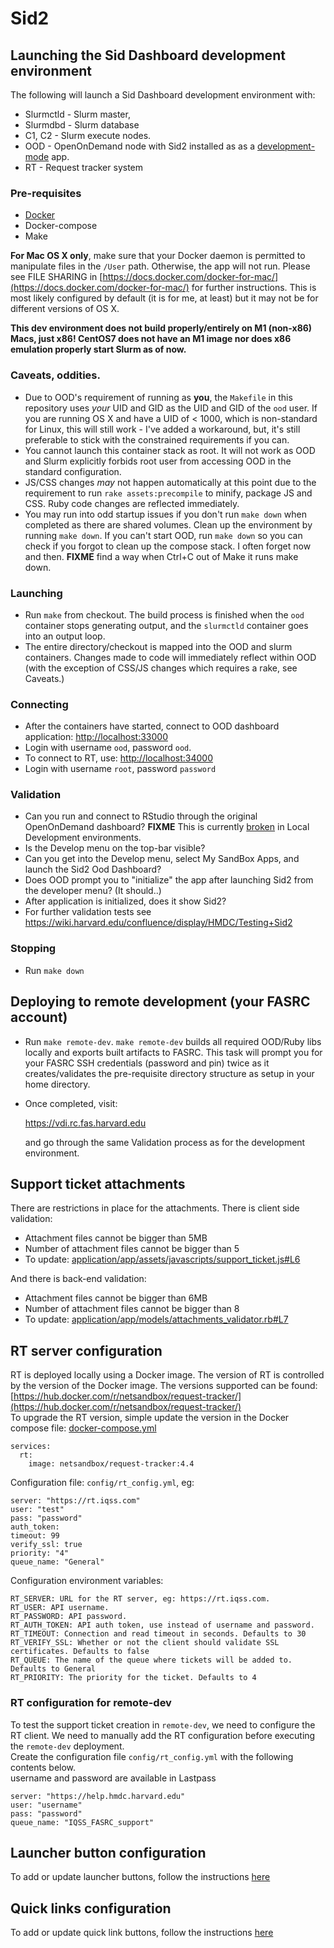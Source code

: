# Sid2

## Launching the Sid Dashboard development environment

The following will launch a Sid Dashboard development environment with:

- Slurmctld - Slurm master,
- Slurmdbd - Slurm database
- C1, C2 - Slurm execute nodes.
- OOD - OpenOnDemand node with Sid2 installed as as a [development-mode](https://osc.github.io/ood-documentation/master/app-development/enabling-development-mode.html) app.
- RT - Request tracker system

### Pre-requisites

- [Docker](https://docs.docker.com/engine/install)
- Docker-compose
- Make

**For Mac OS X only**, make sure that your Docker daemon is permitted to manipulate files in the `/User` path. Otherwise, the app will not run. Please see FILE SHARING in [https://docs.docker.com/docker-for-mac/](https://docs.docker.com/docker-for-mac/) for further instructions. This is most likely configured by default (it is for me, at least) but it may not be for different versions of OS X.

**This dev environment does not build properly/entirely on M1 (non-x86) Macs, just x86! CentOS7 does not have an M1 image nor does x86 emulation properly start Slurm as of now.**

### Caveats, oddities.

- Due to OOD's requirement of running as **you**, the `Makefile` in this repository uses _your_ UID and GID as the UID and GID of the `ood` user. If you are running OS X and have a UID of < 1000, which is non-standard for Linux, this will still work - I've added a workaround, but, it's still preferable to stick with the constrained requirements if you can.
- You cannot launch this container stack as root. It will not work as OOD and Slurm explicitly forbids root user from accessing OOD in the standard configuration.
- JS/CSS changes _may_ not happen automatically at this point due to the requirement to run `rake assets:precompile` to minify, package JS and CSS. Ruby code changes are reflected immediately.
- You may run into odd startup issues if you don't run `make down` when completed as there are shared volumes. Clean up the environment by running `make down`. If you can't start OOD, run `make down` so you can check if you forgot to clean up the compose stack. I often forget now and then. **FIXME** find a way when Ctrl+C out of Make it runs make down.

### Launching

- Run `make` from checkout. The build process is finished when the `ood` container stops generating output, and the `slurmctld` container goes into an output loop.
- The entire directory/checkout is mapped into the OOD and slurm containers. Changes made to code will immediately reflect within OOD (with the exception of CSS/JS changes which requires a rake, see Caveats.)

### Connecting

- After the containers have started, connect to OOD dashboard application: [http://localhost:33000](http://localhost:33000)
- Login with username `ood`, password `ood`.
- To connect to RT, use: [http://localhost:34000](http://localhost:34000)
- Login with username `root`, password `password`

### Validation

- Can you run and connect to RStudio through the original OpenOnDemand dashboard? **FIXME** This is currently [broken](https://github.com/hmdc/sid2/pull/35#issuecomment-1006009493) in Local Development environments.
- Is the Develop menu on the top-bar visible?
- Can you get into the Develop menu, select My SandBox Apps, and launch the Sid2 Ood Dashboard?
- Does OOD prompt you to "initialize" the app after launching Sid2 from the developer menu? (It should..)
- After application is initialized, does it show Sid2?
- For further validation tests see https://wiki.harvard.edu/confluence/display/HMDC/Testing+Sid2

### Stopping

- Run `make down`

## Deploying to remote development (your FASRC account)

- Run `make remote-dev`. `make remote-dev` builds all required OOD/Ruby libs locally and exports built artifacts to FASRC. This task will prompt you for your FASRC SSH credentials (password and pin) twice as it creates/validates the pre-requisite directory structure as setup in your home directory.
  
- Once completed, visit:

  https://vdi.rc.fas.harvard.edu

  and go through the same Validation process as for the development environment.

## Support ticket attachments
There are restrictions in place for the attachments. There is client side validation:
 * Attachment files cannot be bigger than 5MB
 * Number of attachment files cannot be bigger than 5
 * To update: [application/app/assets/javascripts/support_ticket.js#L6](application/app/assets/javascripts/support_ticket.js#L6)

And there is back-end validation:
 * Attachment files cannot be bigger than 6MB
 * Number of attachment files cannot be bigger than 8
 * To update: [application/app/models/attachments_validator.rb#L7](application/app/models/attachments_validator.rb#L7)

## RT server configuration

RT is deployed locally using a Docker image. The version of RT is controlled by the version of the Docker image. The versions supported can be found: [https://hub.docker.com/r/netsandbox/request-tracker/](https://hub.docker.com/r/netsandbox/request-tracker/)  
To upgrade the RT version, simple update the version in the Docker compose file: [docker-compose.yml](docker-compose.yml)

```
services:
  rt:
    image: netsandbox/request-tracker:4.4
```
Configuration file: `config/rt_config.yml`, eg:
```
server: "https://rt.iqss.com"
user: "test"
pass: "password"
auth_token:
timeout: 99
verify_ssl: true
priority: "4"
queue_name: "General"
```

Configuration environment variables:

```
RT_SERVER: URL for the RT server, eg: https://rt.iqss.com.
RT_USER: API username.
RT_PASSWORD: API password.
RT_AUTH_TOKEN: API auth token, use instead of username and password.
RT_TIMEOUT: Connection and read timeout in seconds. Defaults to 30
RT_VERIFY_SSL: Whether or not the client should validate SSL certificates. Defaults to false
RT_QUEUE: The name of the queue where tickets will be added to. Defaults to General
RT_PRIORITY: The priority for the ticket. Defaults to 4
```
### RT configuration for remote-dev
To test the support ticket creation in `remote-dev`, we need to configure the RT client. We need to manually add the RT configuration before executing the `remote-dev` deployment.  
Create the configuration file `config/rt_config.yml` with the following contents below.  
username and password are available in Lastpass
```
server: "https://help.hmdc.harvard.edu"
user: "username"
pass: "password"
queue_name: "IQSS_FASRC_support"
```

## Launcher button configuration

To add or update launcher buttons, follow the instructions [here](launchers.md)

## Quick links configuration

To add or update quick link buttons, follow the instructions [here](quick_links.md)

